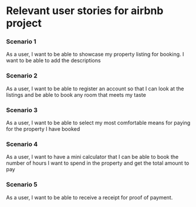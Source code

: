 # Relevant user stories for airbnb project

### Scenario 1
As a user, I want to be able to showcase my property listing for booking. I want to be able to add the descriptions

### Scenario 2
As a user, I want to be able to register an account so that I can look at the listings and be able to book any room that meets my taste

### Scenario 3
As a user, I want to be able to select my most comfortable means for paying for the property I have booked

### Scenario 4
As a user, I want to have a mini calculator that I can be able to book the number of hours I want to spend in the property and get the total amount to pay

### Scenario 5
As a user, I want to be able to receive a receipt for proof of payment. 